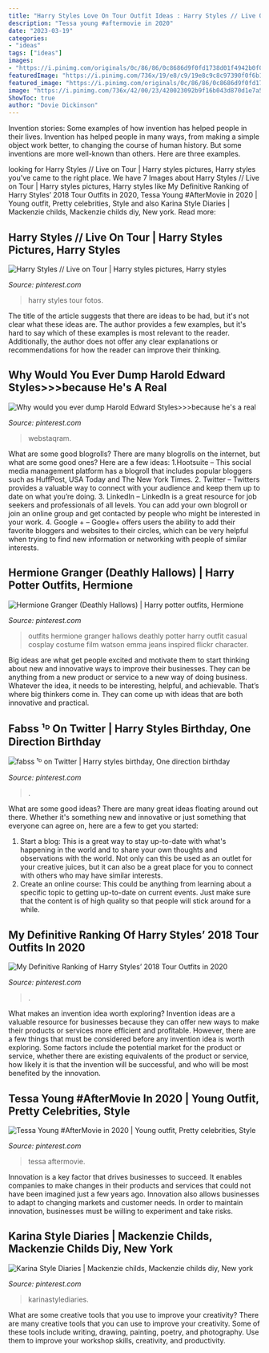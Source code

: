 ```yaml
---
title: "Harry Styles Love On Tour Outfit Ideas : Harry Styles // Live On Tour"
description: "Tessa young #aftermovie in 2020"
date: "2023-03-19"
categories:
- "ideas"
tags: ["ideas"]
images:
- "https://i.pinimg.com/originals/0c/86/86/0c8686d9f0fd1738d01f4942b0f0b5d3.png"
featuredImage: "https://i.pinimg.com/736x/19/e8/c9/19e8c9c8c97390f0f6b12513a84fac30.jpg"
featured_image: "https://i.pinimg.com/originals/0c/86/86/0c8686d9f0fd1738d01f4942b0f0b5d3.png"
image: "https://i.pinimg.com/736x/42/00/23/420023092b9f16b043d870d1e7a5d329.jpg"
ShowToc: true
author: "Dovie Dickinson"
---
```



Invention stories: Some examples of how invention has helped people in their lives.
Invention has helped people in many ways, from making a simple object work better, to changing the course of human history. But some inventions are more well-known than others. Here are three examples.

	

		
looking for Harry Styles // Live on Tour | Harry styles pictures, Harry styles you've came to the right place. We have 7 Images about Harry Styles // Live on Tour | Harry styles pictures, Harry styles like My Definitive Ranking of Harry Styles’ 2018 Tour Outfits in 2020, Tessa Young #AfterMovie in 2020 | Young outfit, Pretty celebrities, Style and also Karina Style Diaries | Mackenzie childs, Mackenzie childs diy, New york. Read more:
		
    
## Harry Styles // Live On Tour | Harry Styles Pictures, Harry Styles

<img loading=lazy src="https://i.pinimg.com/736x/42/00/23/420023092b9f16b043d870d1e7a5d329.jpg" onerror="this.onerror=null;this.src='https://tse1.mm.bing.net/th?id=OIP.4jvr5bOu2NV5iQbSmJFXXQHaKe&amp;pid=15.1';" alt="Harry Styles // Live on Tour | Harry styles pictures, Harry styles">

_Source: pinterest.com_

>harry styles tour fotos. 

	

The title of the article suggests that there are ideas to be had, but it's not clear what these ideas are. The author provides a few examples, but it's hard to say which of these examples is most relevant to the reader. Additionally, the author does not offer any clear explanations or recommendations for how the reader can improve their thinking.

    
## Why Would You Ever Dump Harold Edward Styles&gt;&gt;&gt;because He&#039;s A Real

<img loading=lazy src="https://i.pinimg.com/736x/b9/f3/b0/b9f3b0f8e8566e5144f2ea0588fdd441.jpg" onerror="this.onerror=null;this.src='https://tse4.mm.bing.net/th?id=OIP.qBzFxblz74MSOJPDYokz1QHaFj&amp;pid=15.1';" alt="Why would you ever dump Harold Edward Styles&gt;&gt;&gt;because he&#039;s a real">

_Source: pinterest.com_

>webstaqram. 

	

What are some good blogrolls?
There are many blogrolls on the internet, but what are some good ones? Here are a few ideas: 1.Hootsuite – This social media management platform has a blogroll that includes popular bloggers such as HuffPost, USA Today and The New York Times. 
2. Twitter – Twitters provides a valuable way to connect with your audience and keep them up to date on what you’re doing. 
3. LinkedIn – LinkedIn is a great resource for job seekers and professionals of all levels. You can add your own blogroll or join an online group and get contacted by people who might be interested in your work. 
4. Google + – Google+ offers users the ability to add their favorite bloggers and websites to their circles, which can be very helpful when trying to find new information or networking with people of similar interests.

    
## Hermione Granger (Deathly Hallows) | Harry Potter Outfits, Hermione

<img loading=lazy src="https://i.pinimg.com/originals/e6/aa/ce/e6aace30881c1b79e407e75dceaf0c35.jpg" onerror="this.onerror=null;this.src='https://tse2.mm.bing.net/th?id=OIP.DOI1up4dbH7n-Fp-FHnTQQAAAA&amp;pid=15.1';" alt="Hermione Granger (Deathly Hallows) | Harry potter outfits, Hermione">

_Source: pinterest.com_

>outfits hermione granger hallows deathly potter harry outfit casual cosplay costume film watson emma jeans inspired flickr character. 

	

Big ideas are what get people excited and motivate them to start thinking about new and innovative ways to improve their businesses. They can be anything from a new product or service to a new way of doing business. Whatever the idea, it needs to be interesting, helpful, and achievable. That’s where big thinkers come in. They can come up with ideas that are both innovative and practical.

    
## Fabss ¹ᴰ On Twitter | Harry Styles Birthday, One Direction Birthday

<img loading=lazy src="https://i.pinimg.com/736x/1a/9e/98/1a9e98f753ab7026abb27ba1dee10f98.jpg" onerror="this.onerror=null;this.src='https://tse2.mm.bing.net/th?id=OIP.r6AELW_2Bx5s_Z24w0Mr0AHaOt&amp;pid=15.1';" alt="fabss ¹ᴰ on Twitter | Harry styles birthday, One direction birthday">

_Source: pinterest.com_

>. 

	

What are some good ideas?
There are many great ideas floating around out there. Whether it's something new and innovative or just something that everyone can agree on, here are a few to get you started: 
1. Start a blog: This is a great way to stay up-to-date with what's happening in the world and to share your own thoughts and observations with the world. Not only can this be used as an outlet for your creative juices, but it can also be a great place for you to connect with others who may have similar interests. 
2. Create an online course: This could be anything from learning about a specific topic to getting up-to-date on current events. Just make sure that the content is of high quality so that people will stick around for a while. 

    
## My Definitive Ranking Of Harry Styles’ 2018 Tour Outfits In 2020

<img loading=lazy src="https://i.pinimg.com/originals/0c/1f/a8/0c1fa812bc72f2ded451f6e3053614c4.jpg" onerror="this.onerror=null;this.src='https://tse1.mm.bing.net/th?id=OIP.ruUiUTJfypjs57elLvCaYQHaJ_&amp;pid=15.1';" alt="My Definitive Ranking of Harry Styles’ 2018 Tour Outfits in 2020">

_Source: pinterest.com_

>. 

	

What makes an invention idea worth exploring?
Invention ideas are a valuable resource for businesses because they can offer new ways to make their products or services more efficient and profitable. However, there are a few things that must be considered before any invention idea is worth exploring. 
Some factors include the potential market for the product or service, whether there are existing equivalents of the product or service, how likely it is that the invention will be successful, and who will be most benefited by the innovation.

    
## Tessa Young #AfterMovie In 2020 | Young Outfit, Pretty Celebrities, Style

<img loading=lazy src="https://i.pinimg.com/736x/19/e8/c9/19e8c9c8c97390f0f6b12513a84fac30.jpg" onerror="this.onerror=null;this.src='https://tse2.mm.bing.net/th?id=OIP.UvBr8ZM6GU4mMJwwtrZzFAHaLH&amp;pid=15.1';" alt="Tessa Young #AfterMovie in 2020 | Young outfit, Pretty celebrities, Style">

_Source: pinterest.com_

>tessa aftermovie. 

	

Innovation is a key factor that drives businesses to succeed. It enables companies to make changes in their products and services that could not have been imagined just a few years ago. Innovation also allows businesses to adapt to changing markets and customer needs. In order to maintain innovation, businesses must be willing to experiment and take risks.

    
## Karina Style Diaries | Mackenzie Childs, Mackenzie Childs Diy, New York

<img loading=lazy src="https://i.pinimg.com/originals/0c/86/86/0c8686d9f0fd1738d01f4942b0f0b5d3.png" onerror="this.onerror=null;this.src='https://tse4.mm.bing.net/th?id=OIP.izJbxoYNbWXYS1sHWMN3AgHaJQ&amp;pid=15.1';" alt="Karina Style Diaries | Mackenzie childs, Mackenzie childs diy, New york">

_Source: pinterest.com_

>karinastylediaries. 

	

What are some creative tools that you use to improve your creativity?
There are many creative tools that you can use to improve your creativity. Some of these tools include writing, drawing, painting, poetry, and photography. Use them to improve your workshop skills, creativity, and productivity.

